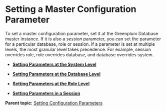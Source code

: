 # Setting a Master Configuration Parameter 

To set a master configuration parameter, set it at the Greenplum Database master instance. If it is also a *session* parameter, you can set the parameter for a particular database, role or session. If a parameter is set at multiple levels, the most granular level takes precedence. For example, session overrides role, role overrides database, and database overrides system.

-   **[Setting Parameters at the System Level](../topics/g-setting-parameters-at-the-system-level.html)**  

-   **[Setting Parameters at the Database Level](../topics/g-setting-parameters-at-the-database-level.html)**  

-   **[Setting Parameters at the Role Level](../topics/g-setting-parameters-at-the-role-level.html)**  

-   **[Setting Parameters in a Session](../topics/g-setting-parameters-in-a-session.html)**  


**Parent topic:** [Setting Configuration Parameters](../topics/g-setting-configuration-parameters.html)

